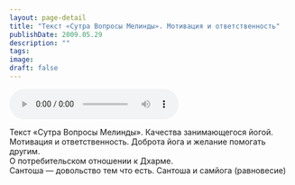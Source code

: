 ```yaml
---
layout: page-detail
title: "Текст «Сутра Вопросы Мелинды». Мотивация и ответственность"
publishDate: 2009.05.29
description: ""
tags:
image:
draft: false
---
```


<audio title="2009.05.29 - Текст «Сутра Вопросы Мелинды». Мотивация и ответственность.mp3" src="/upload/iblock/d46/d460c2a6374ac3692a55a19ab913fa18.mp3" controls=""></audio>

 Текст «Сутра Вопросы Мелинды». Качества занимающегося йогой.  
 Мотивация и ответственность. Доброта йога и желание помогать другим.  
 О потребительском отношении к Дхарме.  
 Сантоша — довольство тем что есть. Сантоша и самйога (равновесие)   

  
